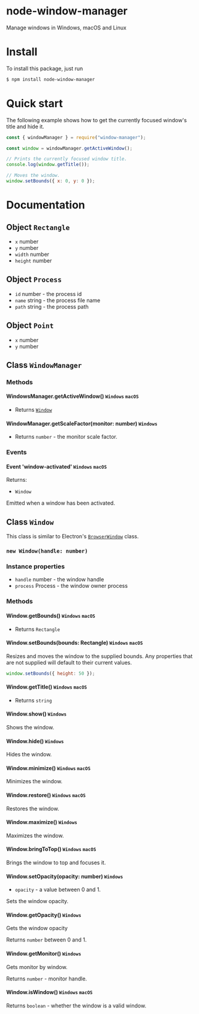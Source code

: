 # node-window-manager

Manage windows in Windows, macOS and Linux

# Install

To install this package, just run

```bash
$ npm install node-window-manager
```

# Quick start

The following example shows how to get the currently focused window's title and hide it.

```javascript
const { windowManager } = require("window-manager");

const window = windowManager.getActiveWindow();

// Prints the currently focused window title.
console.log(window.getTitle());

// Moves the window.
window.setBounds({ x: 0, y: 0 });
```

# Documentation

## Object `Rectangle`

- `x` number
- `y` number
- `width` number
- `height` number

## Object `Process`

- `id` number - the process id
- `name` string - the process file name
- `path` string - the process path

## Object `Point`

- `x` number
- `y` number

## Class `WindowManager`

### Methods

#### WindowsManager.getActiveWindow() `Windows` `macOS`

- Returns [`Window`](#class-window)

#### WindowManager.getScaleFactor(monitor: number) `Windows`

- Returns `number` - the monitor scale factor.

### Events

#### Event 'window-activated' `Windows` `macOS`

Returns:

- `Window`

Emitted when a window has been activated.

## Class `Window`

This class is similar to Electron's [`BrowserWindow`](https://electronjs.org/docs/api/browser-window) class.

### `new Window(handle: number)`

### Instance properties

- `handle` number - the window handle
- `process` Process - the window owner process

### Methods

#### Window.getBounds() `Windows` `macOS`

- Returns `Rectangle`

#### Window.setBounds(bounds: Rectangle) `Windows` `macOS`

Resizes and moves the window to the supplied bounds. Any properties that are not supplied will default to their current values.

```javascript
window.setBounds({ height: 50 });
```

#### Window.getTitle() `Windows` `macOS`

- Returns `string`

#### Window.show() `Windows`

Shows the window.

#### Window.hide() `Windows`

Hides the window.

#### Window.minimize() `Windows` `macOS`

Minimizes the window.

#### Window.restore() `Windows` `macOS`

Restores the window.

#### Window.maximize() `Windows`

Maximizes the window.

#### Window.bringToTop() `Windows` `macOS`

Brings the window to top and focuses it.

#### Window.setOpacity(opacity: number) `Windows`

- `opacity` - a value between 0 and 1.

Sets the window opacity.

#### Window.getOpacity() `Windows`

Gets the window opacity

Returns `number` between 0 and 1.

#### Window.getMonitor() `Windows`

Gets monitor by window.

Returns `number` - monitor handle.

#### Window.isWindow() `Windows` `macOS`

Returns `boolean` - whether the window is a valid window.

